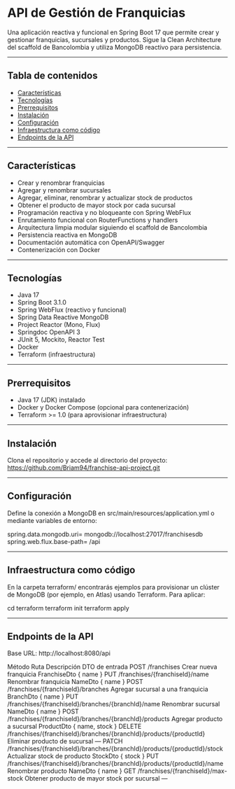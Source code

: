 # API de Gestión de Franquicias

Una aplicación reactiva y funcional en Spring Boot 17 que permite crear y gestionar franquicias, sucursales y productos. 
Sigue la Clean Architecture del scaffold de Bancolombia y utiliza MongoDB reactivo para persistencia.

---

## Tabla de contenidos

- [Características](#características)
- [Tecnologías](#tecnologías)
- [Prerrequisitos](#prerrequisitos)
- [Instalación](#instalación)
- [Configuración](#configuración)
- [Infraestructura como código](#infraestructura-como-código)
- [Endpoints de la API](#endpoints-de-la-api)

---

## Características

- Crear y renombrar franquicias
- Agregar y renombrar sucursales
- Agregar, eliminar, renombrar y actualizar stock de productos
- Obtener el producto de mayor stock por cada sucursal
- Programación reactiva y no bloqueante con Spring WebFlux
- Enrutamiento funcional con RouterFunctions y handlers
- Arquitectura limpia modular siguiendo el scaffold de Bancolombia
- Persistencia reactiva en MongoDB
- Documentación automática con OpenAPI/Swagger
- Contenerización con Docker

---

## Tecnologías

- Java 17
- Spring Boot 3.1.0
- Spring WebFlux (reactivo y funcional)
- Spring Data Reactive MongoDB
- Project Reactor (Mono, Flux)
- Springdoc OpenAPI 3
- JUnit 5, Mockito, Reactor Test
- Docker
- Terraform (infraestructura)

---

## Prerrequisitos

- Java 17 (JDK) instalado
- Docker y Docker Compose (opcional para contenerización)
- Terraform >= 1.0 (para aprovisionar infraestructura)

---

## Instalación

Clona el repositorio y accede al directorio del proyecto:
https://github.com/Briam94/franchise-api-project.git

---
## Configuración
Define la conexión a MongoDB en src/main/resources/application.yml o mediante variables de entorno:

spring.data.mongodb.uri= mongodb://localhost:27017/franchisesdb
spring.web.flux.base-path= /api

---

## Infraestructura como código
En la carpeta terraform/ encontrarás ejemplos para provisionar un clúster de MongoDB (por ejemplo, en Atlas) 
usando Terraform. Para aplicar:

cd terraform
terraform init
terraform apply

---

## Endpoints de la API
Base URL: http://localhost:8080/api

Método	Ruta	Descripción	DTO de entrada
POST	/franchises	Crear nueva franquicia	FranchiseDto { name }
PUT	    /franchises/{franchiseId}/name	Renombrar franquicia	NameDto { name }
POST	/franchises/{franchiseId}/branches	Agregar sucursal a una franquicia	BranchDto { name }
PUT	    /franchises/{franchiseId}/branches/{branchId}/name	Renombrar sucursal	NameDto { name }
POST	/franchises/{franchiseId}/branches/{branchId}/products	Agregar producto a sucursal	ProductDto { name, stock }
DELETE	/franchises/{franchiseId}/branches/{branchId}/products/{productId}	Eliminar producto de sucursal	—
PATCH	/franchises/{franchiseId}/branches/{branchId}/products/{productId}/stock	Actualizar stock de producto	StockDto { stock }
PUT	    /franchises/{franchiseId}/branches/{branchId}/products/{productId}/name	Renombrar producto	NameDto { name }
GET	    /franchises/{franchiseId}/max-stock	Obtener producto de mayor stock por sucursal	—


